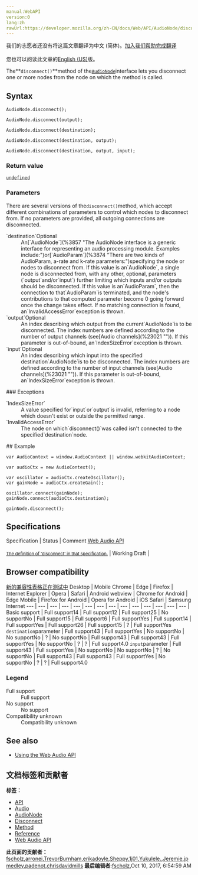 ```yaml
---
manual:WebAPI
version:0
lang:zh
rawUrl:https://developer.mozilla.org/zh-CN/docs/Web/API/AudioNode/disconnect
---
```




<bdi>我们的志愿者还没有将这篇文章翻译为<bdi>中文 (简体)</bdi>。[加入我们帮助完成翻译](%23029 "")<br></br>您也可以阅读此文章的[English (US)](%14162 "")版。</bdi>






The**`disconnect()`**method of the[`AudioNode`](%3857 "The AudioNode interface is a generic interface for representing an audio processing module. Examples include:")interface lets you disconnect one or more nodes from the node on which the method is called.



## Syntax<a name="Syntax"></a>

```
AudioNode.disconnect();

AudioNode.disconnect(output);

AudioNode.disconnect(destination);

AudioNode.disconnect(destination, output);

AudioNode.disconnect(destination, output, input);
```

### Return value<a name="Return_value"></a>


[`undefined`](%14139 "The global undefined property represents the primitive value undefined. It is one of JavaScript's primitive types.")


### Parameters<a name="Parameters"></a>


There are several versions of the`disconnect()`method, which accept different combinations of parameters to control which nodes to disconnect from. If no parameters are provided, all outgoing connections are disconnected.

<dl><dt id=''>`destination`Optional</dt><dd>An[`AudioNode`](%3857 "The AudioNode interface is a generic interface for representing an audio processing module. Examples include:")or[`AudioParam`](%3874 "There are two kinds of AudioParam, a-rate and k-rate parameters:")specifying the node or nodes to disconnect from. If this value is an`AudioNode`, a single node is disconnected from, with any other, optional, parameters (`output`and/or`input`) further limiting which inputs and/or outputs should be disconnected. If this value is an`AudioParam`, then the connection to that`AudioParam`is terminated, and the node&#39;s contributions to that computed parameter become 0 going forward once the change takes effect. If no matching connection is found, an`InvalidAccessError`exception is thrown.</dd><dt id=''>`output`Optional</dt><dd>An index describing which output from the current`AudioNode`is to be disconnected. The index numbers are defined according to the number of output channels (see[Audio channels](%23021 "")). If this parameter is out-of-bound, an`IndexSizeError`exception is thrown.</dd><dt id=''>`input`Optional</dt><dd>An index describing which input into the specified destination`AudioNode`is to be disconnected. The index numbers are defined according to the number of input channels (see[Audio channels](%23021 "")). If this parameter is out-of-bound, an`IndexSizeError`exception is thrown.</dd></dl>
### Exceptions<a name="Exceptions"></a>
<dl><dt id=''>`IndexSizeError`</dt><dd>A value specified for`input`or`output`is invalid, referring to a node which doesn&#39;t exist or outside the permitted range.</dd><dt id=''>`InvalidAccessError`</dt><dd>The node on which`disconnect()`was called isn&#39;t connected to the specified`destination`node.</dd></dl>
## Example<a name="Example"></a>

```
var AudioContext = window.AudioContext || window.webkitAudioContext;

var audioCtx = new AudioContext();

var oscillator = audioCtx.createOscillator();
var gainNode = audioCtx.createGain();

oscillator.connect(gainNode);
gainNode.connect(audioCtx.destination);

gainNode.disconnect();
```

## Specifications<a name="Specifications"></a>
Specification | Status | Comment 
[Web Audio API<br></br><small>The definition of &#39;disconnect&#39; in that specification.</small>](%23030 "") | Working Draft |  


## Browser compatibility<a name="Browser_compatibility"></a>
[新的兼容性表格正在测试中<i></i>](%3360 "")
<abbr>Desktop<i></i></abbr> | <abbr>Mobile<i></i></abbr> 
<abbr>Chrome<i></i></abbr> | <abbr>Edge<i></i></abbr> | <abbr>Firefox<i></i></abbr> | <abbr>Internet Explorer<i></i></abbr> | <abbr>Opera<i></i></abbr> | <abbr>Safari<i></i></abbr> | <abbr>Android webview<i></i></abbr> | <abbr>Chrome for Android<i></i></abbr> | <abbr>Edge Mobile<i></i></abbr> | <abbr>Firefox for Android<i></i></abbr> | <abbr>Opera for Android<i></i></abbr> | <abbr>iOS Safari<i></i></abbr> | <abbr>Samsung Internet<i></i></abbr> 
 ---  |  ---  |  ---  |  ---  |  ---  |  ---  |  ---  |  ---  |  ---  |  ---  |  ---  |  ---  |  ---  |  ---  | 
Basic support | <abbr>Full support</abbr>14 | <abbr>Full support</abbr>12 | <abbr>Full support</abbr>25 | <abbr>No support</abbr>No | <abbr>Full support</abbr>15 | <abbr>Full support</abbr>6 | <abbr>Full support</abbr>Yes | <abbr>Full support</abbr>14 | <abbr>Full support</abbr>Yes | <abbr>Full support</abbr>26 | <abbr>Full support</abbr>15 | <abbr>?</abbr> | <abbr>Full support</abbr>Yes 
`destination`parameter | <abbr>Full support</abbr>43 | <abbr>Full support</abbr>Yes | <abbr>No support</abbr>No | <abbr>No support</abbr>No | <abbr>?</abbr> | <abbr>No support</abbr>No | <abbr>Full support</abbr>43 | <abbr>Full support</abbr>43 | <abbr>Full support</abbr>Yes | <abbr>No support</abbr>No | <abbr>?</abbr> | <abbr>?</abbr> | <abbr>Full support</abbr>4.0 
`input`parameter | <abbr>Full support</abbr>43 | <abbr>Full support</abbr>Yes | <abbr>No support</abbr>No | <abbr>No support</abbr>No | <abbr>?</abbr> | <abbr>No support</abbr>No | <abbr>Full support</abbr>43 | <abbr>Full support</abbr>43 | <abbr>Full support</abbr>Yes | <abbr>No support</abbr>No | <abbr>?</abbr> | <abbr>?</abbr> | <abbr>Full support</abbr>4.0 


### Legend<a name="Legend"></a>
<dl><dt id=''><abbr>Full support</abbr></dt><dd>Full support</dd><dt id=''><abbr>No support</abbr></dt><dd>No support</dd><dt id=''><abbr>Compatibility unknown</abbr></dt><dd>Compatibility unknown</dd></dl>


## See also<a name="See_also"></a>

* [Using the Web Audio API](%3743 "")



## 文档标签和贡献者
**标签：**
* [API](%50 "")
* [Audio](%3822 "")
* [AudioNode](%23002 "")
* [Disconnect](%23031 "")
* [Method](%14476 "")
* [Reference](%3381 "")
* [Web Audio API](%3830 "")

**此页面的贡献者：**[fscholz](%60 ""),[arronei](%3893 ""),[TrevorBurnham](%23032 ""),[erikadoyle](%3894 ""),[Sheppy](%405 ""),[1j01](%23033 ""),[Yukulele.](%23034 ""),[Jeremie](%4470 ""),[jpmedley](%3413 ""),[padenot](%4806 ""),[chrisdavidmills](%3495 "")
**最后编辑者:**[fscholz](%60 ""),<time>Oct 10, 2017, 6:54:59 AM</time>


